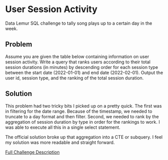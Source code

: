 # User Session Activity

Data Lemur SQL challenge to tally song plays up to a certain day in the week.

## Problem

Assume you are given the table below containing information on user session activity. Write a query that ranks users according to their total session durations (in minutes) by descending order for each session type between the start date (2022-01-01) and end date (2022-02-01). Output the user id, session type, and the ranking of the total session duration.

## Solution

This problem had two tricky bits I picked up on a pretty quick. The first was in filtering for the date range. Because of the timestamp, we needed to truncate to a day format and then filter. Second, we needed to rank by the aggregation of session duration by type in order for the rankings to work. I was able to execute all this in a single select statement.

The official solution broke up that aggregation into a CTE or subquery. I feel my solution was more readable and straight forward.

[Full Challenge Description](https://datalemur.com/questions/sql-session-activity)